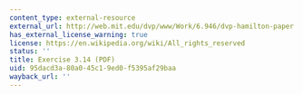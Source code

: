 ```yaml
---
content_type: external-resource
external_url: http://web.mit.edu/dvp/www/Work/6.946/dvp-hamilton-paper.pdf
has_external_license_warning: true
license: https://en.wikipedia.org/wiki/All_rights_reserved
status: ''
title: Exercise 3.14 (PDF)
uid: 95dacd3a-80a0-45c1-9ed0-f5395af29baa
wayback_url: ''
---
```


